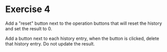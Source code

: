 # Exercise 4

Add a "reset" button next to the operation buttons that will reset the history and set the result to 0.

Add a button next to each history entry, when the button is clicked, delete that history entry. Do not update the result.